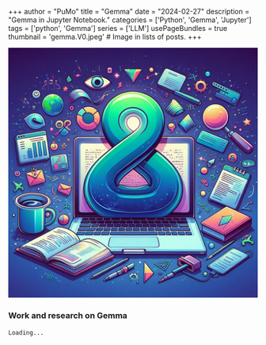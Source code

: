 +++
author = "PuMo"
title = "Gemma"
date = "2024-02-27"
description = "Gemma in Jupyter Notebook."
categories = ['Python', 'Gemma', 'Jupyter']
tags = ['python', 'Gemma']
series = ['LLM']
usePageBundles = true
thumbnail = 'gemma.V0.jpeg' # Image in lists of posts.
+++

![gemma.V0](gemma.V0.jpeg)

### Work and research on Gemma

```bash
Loading...
```




